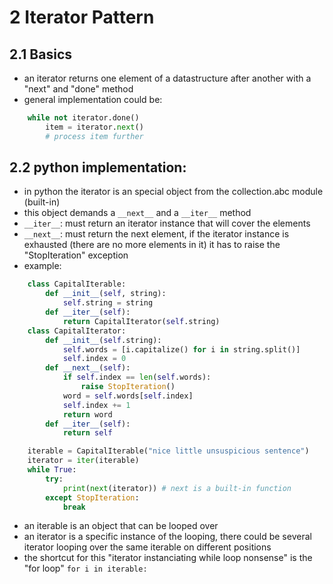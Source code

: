 # 2 Iterator Pattern
## 2.1 Basics
- an iterator returns one element of a datastructure after another with a "next" and "done" method
- general implementation could be:
```python
    while not iterator.done()
        item = iterator.next()
        # process item further
```

## 2.2 python implementation:
- in python the iterator is an special object from the collection.abc module (built-in)
- this object demands a ``__next__`` and a ``__iter__`` method
- ``__iter__``: must return an iterator instance that will cover the elements
- ``__next__``: must return the next element, if the iterator instance is exhausted (there are no more elements in it) it has to raise the "StopIteration" exception
- example:
```python
    class CapitalIterable:
        def __init__(self, string):
            self.string = string
        def __iter__(self):
            return CapitalIterator(self.string)
    class CapitalIterator:
        def __init__(self.string):
            self.words = [i.capitalize() for i in string.split()]
            self.index = 0
        def __next__(self):
            if self.index == len(self.words):
                raise StopIteration()
            word = self.words[self.index]
            self.index += 1
            return word
        def __iter__(self):
            return self

    iterable = CapitalIterable("nice little unsuspicious sentence")
    iterator = iter(iterable)
    while True:
        try:
            print(next(iterator)) # next is a built-in function
        except StopIteration:
            break
```
- an iterable is an object that can be looped over
- an iterator is a specific instance of the looping, there could be several iterator looping over the same iterable on different positions
- the shortcut for this "iterator instanciating while loop nonsense" is the "for loop" ``for i in iterable:``

